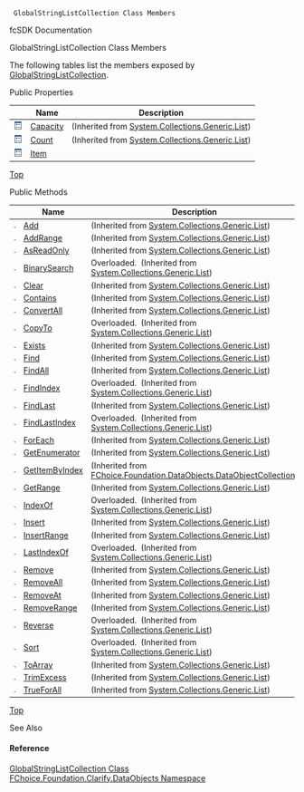 ﻿     GlobalStringListCollection Class Members                                                   

fcSDK Documentation

GlobalStringListCollection Class Members

The following tables list the members exposed by [GlobalStringListCollection](fcSDK~FChoice.Foundation.Clarify.DataObjects.GlobalStringListCollection.md).

Public Properties

|   | Name | Description |
| --- | --- | --- |
| ![Public Property](dotnetimages/publicProperty.png) | [Capacity](#) | (Inherited from [System.Collections.Generic.List<IGlobalStringList>](#)) |
| ![Public Property](dotnetimages/publicProperty.png) | [Count](#) | (Inherited from [System.Collections.Generic.List<IGlobalStringList>](#)) |
| ![Public Property](dotnetimages/publicProperty.png) | [Item](fcSDK~FChoice.Foundation.Clarify.DataObjects.GlobalStringListCollection~Item.md) |   |

[Top](#top)

Public Methods

|   | Name | Description |
| --- | --- | --- |
| ![Public Method](dotnetimages/publicMethod.png) | [Add](#) | (Inherited from [System.Collections.Generic.List<IGlobalStringList>](#)) |
| ![Public Method](dotnetimages/publicMethod.png) | [AddRange](#) | (Inherited from [System.Collections.Generic.List<IGlobalStringList>](#)) |
| ![Public Method](dotnetimages/publicMethod.png) | [AsReadOnly](#) | (Inherited from [System.Collections.Generic.List<IGlobalStringList>](#)) |
| ![Public Method](dotnetimages/publicMethod.png) | [BinarySearch](#) | Overloaded.  (Inherited from [System.Collections.Generic.List<IGlobalStringList>](#)) |
| ![Public Method](dotnetimages/publicMethod.png) | [Clear](#) | (Inherited from [System.Collections.Generic.List<IGlobalStringList>](#)) |
| ![Public Method](dotnetimages/publicMethod.png) | [Contains](#) | (Inherited from [System.Collections.Generic.List<IGlobalStringList>](#)) |
| ![Public Method](dotnetimages/publicMethod.png) | [ConvertAll](#) | (Inherited from [System.Collections.Generic.List<IGlobalStringList>](#)) |
| ![Public Method](dotnetimages/publicMethod.png) | [CopyTo](#) | Overloaded.  (Inherited from [System.Collections.Generic.List<IGlobalStringList>](#)) |
| ![Public Method](dotnetimages/publicMethod.png) | [Exists](#) | (Inherited from [System.Collections.Generic.List<IGlobalStringList>](#)) |
| ![Public Method](dotnetimages/publicMethod.png) | [Find](#) | (Inherited from [System.Collections.Generic.List<IGlobalStringList>](#)) |
| ![Public Method](dotnetimages/publicMethod.png) | [FindAll](#) | (Inherited from [System.Collections.Generic.List<IGlobalStringList>](#)) |
| ![Public Method](dotnetimages/publicMethod.png) | [FindIndex](#) | Overloaded.  (Inherited from [System.Collections.Generic.List<IGlobalStringList>](#)) |
| ![Public Method](dotnetimages/publicMethod.png) | [FindLast](#) | (Inherited from [System.Collections.Generic.List<IGlobalStringList>](#)) |
| ![Public Method](dotnetimages/publicMethod.png) | [FindLastIndex](#) | Overloaded.  (Inherited from [System.Collections.Generic.List<IGlobalStringList>](#)) |
| ![Public Method](dotnetimages/publicMethod.png) | [ForEach](#) | (Inherited from [System.Collections.Generic.List<IGlobalStringList>](#)) |
| ![Public Method](dotnetimages/publicMethod.png) | [GetEnumerator](#) | (Inherited from [System.Collections.Generic.List<IGlobalStringList>](#)) |
| ![Public Method](dotnetimages/publicMethod.png) | [GetItemByIndex](fcSDK~FChoice.Foundation.DataObjects.DataObjectCollection`1~GetItemByIndex.md) | (Inherited from [FChoice.Foundation.DataObjects.DataObjectCollection<IGlobalStringList>](fcSDK~FChoice.Foundation.DataObjects.DataObjectCollection`1.md)) |
| ![Public Method](dotnetimages/publicMethod.png) | [GetRange](#) | (Inherited from [System.Collections.Generic.List<IGlobalStringList>](#)) |
| ![Public Method](dotnetimages/publicMethod.png) | [IndexOf](#) | Overloaded.  (Inherited from [System.Collections.Generic.List<IGlobalStringList>](#)) |
| ![Public Method](dotnetimages/publicMethod.png) | [Insert](#) | (Inherited from [System.Collections.Generic.List<IGlobalStringList>](#)) |
| ![Public Method](dotnetimages/publicMethod.png) | [InsertRange](#) | (Inherited from [System.Collections.Generic.List<IGlobalStringList>](#)) |
| ![Public Method](dotnetimages/publicMethod.png) | [LastIndexOf](#) | Overloaded.  (Inherited from [System.Collections.Generic.List<IGlobalStringList>](#)) |
| ![Public Method](dotnetimages/publicMethod.png) | [Remove](#) | (Inherited from [System.Collections.Generic.List<IGlobalStringList>](#)) |
| ![Public Method](dotnetimages/publicMethod.png) | [RemoveAll](#) | (Inherited from [System.Collections.Generic.List<IGlobalStringList>](#)) |
| ![Public Method](dotnetimages/publicMethod.png) | [RemoveAt](#) | (Inherited from [System.Collections.Generic.List<IGlobalStringList>](#)) |
| ![Public Method](dotnetimages/publicMethod.png) | [RemoveRange](#) | (Inherited from [System.Collections.Generic.List<IGlobalStringList>](#)) |
| ![Public Method](dotnetimages/publicMethod.png) | [Reverse](#) | Overloaded.  (Inherited from [System.Collections.Generic.List<IGlobalStringList>](#)) |
| ![Public Method](dotnetimages/publicMethod.png) | [Sort](#) | Overloaded.  (Inherited from [System.Collections.Generic.List<IGlobalStringList>](#)) |
| ![Public Method](dotnetimages/publicMethod.png) | [ToArray](#) | (Inherited from [System.Collections.Generic.List<IGlobalStringList>](#)) |
| ![Public Method](dotnetimages/publicMethod.png) | [TrimExcess](#) | (Inherited from [System.Collections.Generic.List<IGlobalStringList>](#)) |
| ![Public Method](dotnetimages/publicMethod.png) | [TrueForAll](#) | (Inherited from [System.Collections.Generic.List<IGlobalStringList>](#)) |

[Top](#top)

See Also

#### Reference

[GlobalStringListCollection Class](fcSDK~FChoice.Foundation.Clarify.DataObjects.GlobalStringListCollection.md)  
[FChoice.Foundation.Clarify.DataObjects Namespace](fcSDK~FChoice.Foundation.Clarify.DataObjects_namespace.md)